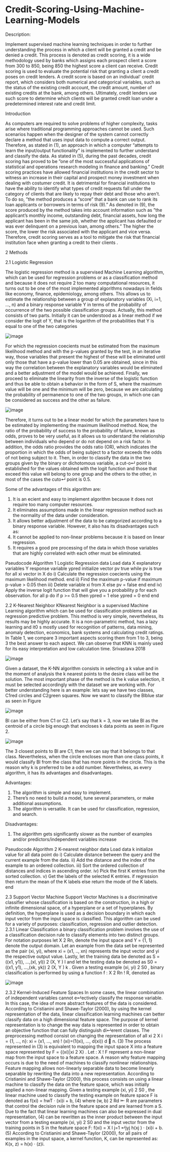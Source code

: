 # Credit-Scoring-Using-Machine-Learning-Models

Description:

Implement supervised machine learning techniques in order to further understanding the process in which a client will be granted a credit and be denied a credit. This process is denoted as credit scoring, it is a wide methodology used by banks which assigns each prospect client a score from 300 to 850, being 850 the highest score a client can receive. Credit scoring is used to evaluate the potential risk that granting a client a credit poses on credit lenders. A credit score is based on an individual' credit report, which considers both numerical and categorical variables, such as the status of the existing credit account, the credit amount, number of existing credits at the bank, among others. Ultimately, credit lenders use such score to determine which clients will be granted credit loan under a predetermined interest rate and credit limit.

Introduction

As computers are required to solve problems of higher complexity, tasks arise where traditional programming approaches cannot be used. Such scenarios happen when the designer
of the system cannot correctly declare a method that uses input data to compute a correct output. Therefore, as stated in (1), an approach in which a computer “attempts to
learn the input/output functionality” is implemented to further understand and classify the
data. As stated in (5), during the past decades, credit scoring has proved to be ”one of the
most successful applications of statistical and operations research modeling in finance and
banking.” Credit scoring practices have allowed financial institutions in the credit sector
to witness an increase in their capital and prospect money investment when dealing with
costumer credit. It is detrimental for financial institutions to have the ability to identify
what types of credit requests fall under the category of clients that are likely to repay
their debt and those who aren’t. To do so, ”the method produces a “score” that a bank
can use to rank its loan applicants or borrowers in terms of risk (9).” As denoted in (9),
the score produced by the method takes into account information such as ”the applicant’s
monthly income, outstanding debt, financial assets, how long the applicant has been in
the same job, whether the applicant has defaulted or was ever delinquent on a previous
loan, among others.” The higher the score, the lower the risk associated with the applicant
and vice versa. Therefore, credit scoring serves as a tool to mitigate the risk that financial
institution face when granting a credit to their clients .

2 Methods

2.1 Logistic Regression

The logistic regression method is a supervised Machine Learning algorithm, which can be
used for regression problems or as a classification method and because it does not require
2
too many computational resources, it turns out to be one of the most implemented algorithms nowadays in fields like economy, finance, epidemiology, among others. This allows
us to estimate the relationship between a group of explanatory variables (Xi, i=1, ..., n) and
a binary response variable Y in terms of the probability of occurrence of the two possible
classification groups.
Actually, this method consists of two parts. Initially it can be understood as a linear
method if we consider the logit of Y, that is the logarithm of the probabilities that Y is
equal to one of the two categories

![image](https://user-images.githubusercontent.com/61466844/230624546-6485b799-8a3a-4cf6-8d58-005faffcf38f.png)


For which the regression coecients  must be estimated from the maximum likelihood
method and with the p-values granted by the test, in an iterative way, those variables that
present the highest of these will be eliminated until only those that have a p-value lower
than 0.05 are obtained, since in this way the correlation between the explanatory variables
would be eliminated and a better adjustment of the model would be achieved. Finally,
we proceed to eliminate the linearity from the inverse of the logistic function and thus be
able to obtain a behavior in the form of S, where the maximum value will be one and the
minimum will be zero, because we are calculating the probability of permanence to one of
the two groups, in which one can be considered as success and the other as failure.

![image](https://user-images.githubusercontent.com/61466844/230624621-b5852a71-1286-4283-acdc-7ad2713254f8.png)

Therefore, it turns out to be a linear model for which the  parameters have to be estimated by implementing the maximum likelihood method. Now, the ratio of the probability
of success to the probability of failure, known as odds, proves to be very useful, as it allows
us to understand the relationship between individuals who depend or do not depend on a
risk factor. In addition, the odds ratio provides the odds ratio (OR), which indicates the
proportion in which the odds of being subject to a factor exceeds the odds of not being
subject to it. Then, in order to classify the data in the two groups given by the binary or
dichotomous variable, a cut-o↵ point is established for the values obtained with the logit
function and those that exceed this value will belong to one group and the others to the
other, in most of the cases the cuto↵ point is 0.5.

Some of the advantages of this algorithm are:
1. It is an ecient and easy to implement algorithm because it does not require too
many computer resources.
2. It eliminates assumptions made in the linear regression method such as the normality
of the data under consideration.
3. It allows better adjustment of the data to be categorized according to a binary response variable.
However, it also has its disadvantages such as:
1. It cannot be applied to non-linear problems because it is based on linear regression.
2. It requires a good pre processing of the data in which those variables that are highly
correlated with each other must be eliminated.

 Pseudocode
Algorithm 1 Logistic Regression
data Load data
X explanatory variables
Y response variable
ypred initialize vector
pv true
while pv is true
for all xi vector in X do
i) Calculate the regression coecients using the maximum likelihood method.
end
ii) Find the maximum p-value
if maximum p-value > 0.05 then
iii) Delete variable xi from X
else pv = false
end
end
iv) Apply the inverse logit function that will give you a probability p for each observation.
for all p do
if p >= 0.5 then
ypred = 1
else ypred = 0 end end


2.2 K-Nearest Neighbor
KNearest Neighbor is a supervised Machine Learning algorithm which can be used for
classification problems and as regression predictive problem. This method is very simple,
nevertheless, its results may be highly accurate. It is a non-parametric method, has a lazy
learning and it0
s mostly used for recognition of patterns, data mining, anomaly detection,
economics, bank systems and calculating credit ratings.
In Table 1, we compare 3 important aspects scoring them from 1 to 3, being 3 the best
answer to each aspect. We can observe that KNN is mainly used for its easy interpretation
and low calculation time. Srivastava 2018

![image](https://user-images.githubusercontent.com/61466844/230625143-6c37f132-93e3-413c-9b70-e2fdc4a93bd0.png)

Given a dataset, the K-NN algorithm consists in selecting a k value and in the moment
of analysis the k nearest points to the desire class will be the solution. The most important
phase of the method is the k value selection, it must be selected accordingly with the
dataset we are working with.
For better understanding here is an example: lets say we have two classes, C1red
circles and C2green squares. Now we want to classify the Blblue star as seen in Figure

![image](https://user-images.githubusercontent.com/61466844/230625219-be70389f-186e-49bd-beec-548d4f1082b5.png)


Bl can be either from C1 or C2. Let’s say that k = 3, now we take Bl as the centroid
of a circle big enough that encloses k data points as seen in Figure 2.

![image](https://user-images.githubusercontent.com/61466844/230625283-a21f14fe-c15c-4401-8b07-057667209222.png)

The 3 closest points to Bl are C1, then we can say that it belongs to that class. Nevertheless, when the circle encloses more than one class points, it would classify Bl from the
class that has more points in the circle. This is the reason why k is preferred to be a odd
number. Nevertheless, as every algorithm, it has its advantages and disadvantages.

Advantages:
1. The algorithm is simple and easy to implement.
2. There’s no need to build a model, tune several parameters, or make additional assumptions.
3. The algorithm is versatile. It can be used for classification, regression, and search.

Disadvantages:
1. The algorithm gets significantly slower as the number of examples and/or predictors/independent variables increase

Pseudocode
Algorithm 2 K-nearest neighbor
data Load data
k initialize value
for all data point do
i) Calculate distance between the query and the current example from the data.
ii) Add the distance and the index of the example to an ordered collection.
iii) Sort the ordered collection of distances and indices in ascending order.
iv) Pick the first K entries from the sorted collection.
v) Get the labels of the selected K entries.
if regression then
return the mean of the K labels
else
return the mode of the K labels.
end

2.3 Support Vector Machine
 Support Vector Machines is a discriminative classifier whose classification is based on the construction, in a high or infinite
dimensional space, of a hyperplane or a set of hyperplanes. By definition, the hyperplane
is used as a decision boundary in which each input vector from the input space is classified.
This algorithm can be used for a variety of purposes: classification, regression and outlier
detection.
2.3.1 Linear Classification
a binary classification problem involves
the use of a classification decision rule to classify elements into two distinct groups. For
notation purposes let X 2 Rn, denote the input space and Y = {1, 1} denote the output
domain. Let an example from the data set be represented as the pair (xi, yi), where
xi = (x1, .., xn) represents the input vector and yi the respective output value. Lastly, let
the training data be denoted as S = ((x1, y1)), ...,(xl, yl)) 2 (X, Y )
l and let the testing data
be denoted as S0 = ((x1, y1), ...,(xk, yk)) 2 (X, Y )
k
.
Given a testing example (xi, yi) 2 S0
, binary classification is performed by using a
function f : X 2 Rn ! R, denoted as

![image](https://user-images.githubusercontent.com/61466844/230625937-c3b6cab3-3b7a-4aec-a65f-4c731a50f5a6.png)

2.3.2 Kernel-Induced Feature Spaces
In some cases, the linear combination of independent variables cannot e↵ectively classify the
response variable. In this case, the idea of more abstract features of the data is considered.
According to Cristianini and Shawe-Taylor (2000), by using the kernel representation of the
data, linear classification learning machines can better classify data on a high dimensional
feature space.
The purpose of kernel representation is to change the way data is represented in order to
obtain an objective function that can fully distinguish di↵erent classes. The preprocessing
method consist on changing the representation of all xi 2 X i = {1, ..., n}:
xi = (x1, ..., xn) ! (xi)=(1(xi), ..., d(xi)) d  n. (3)
The process represented in (3) is equivalent to mapping the input space X into a
feature space represented by F = {(xi)|xi 2 X} . Let  : X ! F represent a non-linear
map from the input space to a feature space.
A reason why feature mapping occurs is due to the need of machines to classify nonlinear relationships. Feature mapping allows non-linearly separable data to become linearly
separable by rewriting the data into a new representation. According to Cristianini and
Shawe-Taylor (2000), this process consists on using a linear machine to classify the data
on the feature space, which was initially applied a non-linear mapping. Given a testing
example (xi, yi) 2 S0
, the linear machine used to classify the testing example on feature
space F is denoted as
f(xi) = hwT · (xi)i + b, (4)
where (w, b) 2 Rd ⇤ R are parameters that control the decision rule in the feature space
and are learned from a S.
Due to the fact that linear learning machines can also be expressed in dual representation, (4) can be rewritten as the inner product between the input vector from a testing
example (xi, yi) 2 S0 and the input vector from the training points in S in the feature space
F:
f(xi) = X
l
j=1
↵jyj h(xj ) · (xi)i + b. (5)
According to Cristianini and Shawe-Taylor (2000), for all pairs of examples in the input
space, a kernel function, K, can be represented as:
K(x, z) = h(x) · (z)i.

